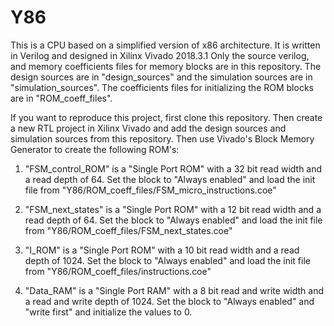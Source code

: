 # Y86
This is a CPU based on a simplified version of x86 architecture. It is written in Verilog and designed in Xilinx Vivado 2018.3.1
Only the source verilog, and memory coefficients files for memory blocks are in this repository.
The design sources are in "design_sources" and the simulation sources are in "simulation_sources".
The coefficients files for initializing the ROM blocks are in "ROM_coeff_files".

If you want to reproduce this project, first clone this repository. Then create a new RTL project in Xilinx Vivado and add the design sources and simulation sources from this repository.
Then use Vivado's Block Memory Generator to create the following ROM's:

1. "FSM_control_ROM" is a "Single Port ROM" with a 32 bit read width and a read depth of 64. Set the block to "Always enabled" and load the init file from "Y86/ROM_coeff_files/FSM_micro_instructions.coe"

2. "FSM_next_states" is a "Single Port ROM" with a 12 bit read width and a read depth of 64. Set the block to "Always enabled" and load the init file from "Y86/ROM_coeff_files/FSM_next_states.coe"

3. "I_ROM" is a "Single Port ROM" with a 10 bit read width and a read depth of 1024. Set the block to "Always enabled" and load the init file from "Y86/ROM_coeff_files/instructions.coe"

4. "Data_RAM" is a "Single Port RAM" with a 8 bit read and write width and a read and write depth of 1024. Set the block to "Always enabled" and "write first" and initialize the values to 0.

